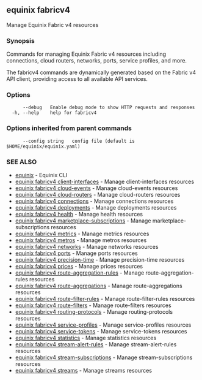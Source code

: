 ## equinix fabricv4

Manage Equinix Fabric v4 resources

### Synopsis

Commands for managing Equinix Fabric v4 resources including connections,
cloud routers, networks, ports, service profiles, and more.

The fabricv4 commands are dynamically generated based on the Fabric v4 API client,
providing access to all available API services.

### Options

```
      --debug   Enable debug mode to show HTTP requests and responses
  -h, --help    help for fabricv4
```

### Options inherited from parent commands

```
      --config string   config file (default is $HOME/equinix/equinix.yaml)
```

### SEE ALSO

* [equinix](equinix.md)	 - Equinix CLI
* [equinix fabricv4 client-interfaces](equinix_fabricv4_client-interfaces.md)	 - Manage client-interfaces resources
* [equinix fabricv4 cloud-events](equinix_fabricv4_cloud-events.md)	 - Manage cloud-events resources
* [equinix fabricv4 cloud-routers](equinix_fabricv4_cloud-routers.md)	 - Manage cloud-routers resources
* [equinix fabricv4 connections](equinix_fabricv4_connections.md)	 - Manage connections resources
* [equinix fabricv4 deployments](equinix_fabricv4_deployments.md)	 - Manage deployments resources
* [equinix fabricv4 health](equinix_fabricv4_health.md)	 - Manage health resources
* [equinix fabricv4 marketplace-subscriptions](equinix_fabricv4_marketplace-subscriptions.md)	 - Manage marketplace-subscriptions resources
* [equinix fabricv4 metrics](equinix_fabricv4_metrics.md)	 - Manage metrics resources
* [equinix fabricv4 metros](equinix_fabricv4_metros.md)	 - Manage metros resources
* [equinix fabricv4 networks](equinix_fabricv4_networks.md)	 - Manage networks resources
* [equinix fabricv4 ports](equinix_fabricv4_ports.md)	 - Manage ports resources
* [equinix fabricv4 precision-time](equinix_fabricv4_precision-time.md)	 - Manage precision-time resources
* [equinix fabricv4 prices](equinix_fabricv4_prices.md)	 - Manage prices resources
* [equinix fabricv4 route-aggregation-rules](equinix_fabricv4_route-aggregation-rules.md)	 - Manage route-aggregation-rules resources
* [equinix fabricv4 route-aggregations](equinix_fabricv4_route-aggregations.md)	 - Manage route-aggregations resources
* [equinix fabricv4 route-filter-rules](equinix_fabricv4_route-filter-rules.md)	 - Manage route-filter-rules resources
* [equinix fabricv4 route-filters](equinix_fabricv4_route-filters.md)	 - Manage route-filters resources
* [equinix fabricv4 routing-protocols](equinix_fabricv4_routing-protocols.md)	 - Manage routing-protocols resources
* [equinix fabricv4 service-profiles](equinix_fabricv4_service-profiles.md)	 - Manage service-profiles resources
* [equinix fabricv4 service-tokens](equinix_fabricv4_service-tokens.md)	 - Manage service-tokens resources
* [equinix fabricv4 statistics](equinix_fabricv4_statistics.md)	 - Manage statistics resources
* [equinix fabricv4 stream-alert-rules](equinix_fabricv4_stream-alert-rules.md)	 - Manage stream-alert-rules resources
* [equinix fabricv4 stream-subscriptions](equinix_fabricv4_stream-subscriptions.md)	 - Manage stream-subscriptions resources
* [equinix fabricv4 streams](equinix_fabricv4_streams.md)	 - Manage streams resources

